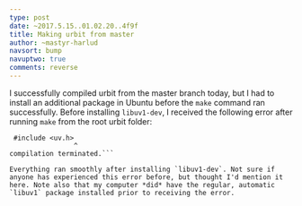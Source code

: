 ```yaml
---
type: post
date: ~2017.5.15..01.02.20..4f9f
title: Making urbit from master
author: ~mastyr-harlud
navsort: bump
navuptwo: true
comments: reverse
---
```


I successfully compiled urbit from the master branch today, but I had to install an additional package in Ubuntu before the `make` command ran successfully. Before installing `libuv1-dev`, I received the following error after running `make` from the root urbit folder:

```vere/main.c:13:16: fatal error: uv.h: No such file or directory
 #include <uv.h>
                ^
compilation terminated.```

Everything ran smoothly after installing `libuv1-dev`. Not sure if anyone has experienced this error before, but thought I'd mention it here. Note also that my computer *did* have the regular, automatic `libuv1` package installed prior to receiving the error.